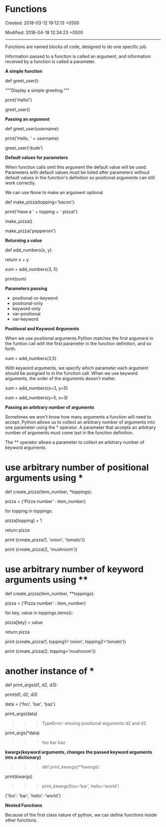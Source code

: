 # Functions

Created: 2018-03-12 19:12:13 +0500

Modified: 2018-04-18 12:34:23 +0500

---

Functions are named blocks of code, designed to do one specific job.



Information passed to a function is called an argument, and information received by a function is called a parameter.



**A simple function**

def greet_user():

"""Display a simple greeting."""

print('Hello!')



greet_user()



**Passing an argument**

def greet_user(username):

print('Hello, ' + username)



greet_user('dude')



**Default values for parameters**

When function calls omit this argument the default value will be used. Parameters with default values must be listed after parameters without default values in the function's definition so positional arguments can still work correctly.



We can use None to make an argument optional



def make_pizza(topping='bacon'):

print('Have a ' + topping + ' pizza!')



make_pizza()

make_pizza('pepperoni')



**Returning a value**

def add_numbers(x, y):

return x + y



sum = add_numbers(3, 5)

print(sum)



**Parameters passing**
-   positional-or-keyword
-   positional-only
-   keyword-only
-   var-positional
-   var-keyword



**Positional and Keyword Arguments**

When we use positional arguments Python matches the first argument in the funtion call with the first parameter in the function definition, and so forth.

sum = add_numbers(3,5)



With keyword arguments, we specify which parameter each argument should be assigned to in the function call. When we use keyword arguments, the order of the arguments doesn't matter.

sum = add_numbers(x=3, y=5)

sum = add_numbers(y=5, x=3)



**Passing an arbitrary number of arguments**

Sometimes we won't know how many arguments a function will need to accept. Python allows us to collect an arbitrary number of arguments into one parameter using the * operator. A parameter that accepts an arbitrary number of arguments must come last in the function definition.



The ** operator allows a parameter to collect an arbitrary number of keyword arguments



# use arbitrary number of positional arguments using *

def create_pizza(item_number, *toppings):

pizza = {'Pizza number' : item_number}

for topping in toppings:

pizza[topping] = 1

return pizza

print (create_pizza(1, 'onion', 'tomato'))

print (create_pizza(2, 'mushroom'))



# use arbitrary number of keyword arguments using **

def create_pizza(item_number, **toppings):

pizza = {'Pizza number' : item_number}

for key, value in toppings.items():

pizza[key] = value

return pizza



print (create_pizza(1, topping1='onion', topping2='tomato'))

print (create_pizza(2, topping='mushroom'))





# another instance of *

def print_args(d1, d2, d3):

print(d1, d2, d3)



data = ('foo', 'bar', 'baz')



print_args(data)

>>> TypeError: missing positional arguments d2 and d3



print_args(*data)

>>> foo bar baz



**kwargs(keyword arguments, changes the passed keyword arguments into a dictionary)**

>>> def print_kwargs(**kwargs):

print(kwargs)



>>> print_kwargs(foo='bar', hello='world')

{'foo': 'bar', 'hello': 'world'}



**Nested Functions**

Because of the first class nature of python, we can define functions inside other functions.


